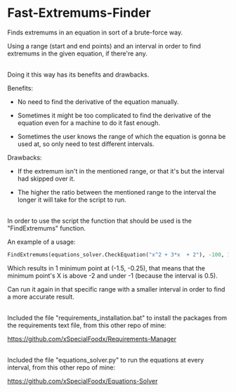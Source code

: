 # Fast-Extremums-Finder
Finds extremums in an equation in sort of a brute-force way.

Using a range (start and end points) and an interval in order to find extremums in the given equation, if there're any.
<br/><br/>


Doing it this way has its benefits and drawbacks.

Benefits:

  * No need to find the derivative of the equation manually.
  
  * Sometimes it might be too complicated to find the derivative of the equation even for a machine to do it fast enough.
  
  * Sometimes the user knows the range of which the equation is gonna be used at, so only need to test different intervals.
  
Drawbacks:

  * If the extremum isn't in the mentioned range, or that it's but the interval had skipped over it.
  
  * The higher the ratio between the mentioned range to the interval the longer it will take for the script to run.
<br/><br/>

In order to use the script the function that should be used is the "FindExtremums" function.

An example of a usage:

```python
FindExtremums(equations_solver.CheckEquation("x^2 + 3*x  + 2"), -100, 100, 0.5)
```

Which results in 1 minimum point at (-1.5, -0.25), that means that the minimum point's X is above -2 and under -1 (because the interval is 0.5).

Can run it again in that specific range with a smaller interval in order to find a more accurate result.
<br/><br/>


Included the file "requirements_installation.bat" to install the packages from the requirements text file, from this other repo of mine:

https://github.com/xSpecialFoodx/Requirements-Manager
<br/><br/>


Included the file "equations_solver.py" to run the equations at every interval, from this other repo of mine:

https://github.com/xSpecialFoodx/Equations-Solver
